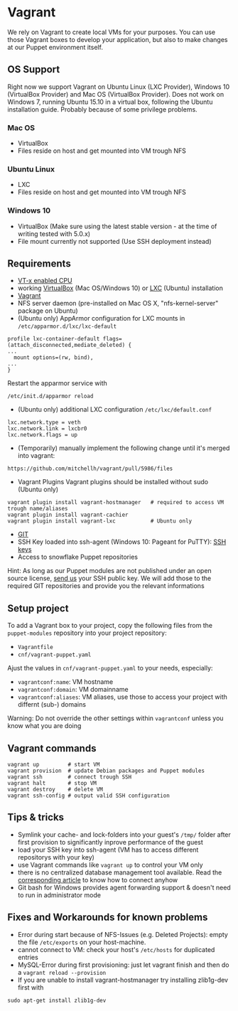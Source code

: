 # Vagrant

We rely on Vagrant to create local VMs for your purposes. You can use those Vagrant boxes to develop your application, but also to make changes at our Puppet environment itself.


## OS Support

Right now we support Vagrant on Ubuntu Linux (LXC Provider), Windows 10 (VirtualBox Provider) and Mac OS (VirtualBox Provider).
Does not work on Windows 7, running Ubuntu 15.10 in a virtual box, following the Ubuntu installation guide. Probably because of some privilege problems.


### Mac OS

* VirtualBox
* Files reside on host and get mounted into VM trough NFS


### Ubuntu Linux

* LXC
* Files reside on host and get mounted into VM trough NFS

### Windows 10

* VirtualBox (Make sure using the latest stable version - at the time of writing tested with 5.0.x)
* File mount currently not supported (Use SSH deployment instead) 

## Requirements

* [VT-x enabled CPU](http://en.wikipedia.org/wiki/X86_virtualization#Intel-VT-x)
* working [VirtualBox](https://www.virtualbox.org/) (Mac OS/Windows 10) or [LXC](https://linuxcontainers.org/) (Ubuntu) installation
* [Vagrant](http://www.vagrantup.com/downloads.html)
* NFS server daemon (pre-installed on Mac OS X, "nfs-kernel-server" package on Ubuntu)
* (Ubuntu only) AppArmor configuration for LXC mounts in `/etc/apparmor.d/lxc/lxc-default`
```
profile lxc-container-default flags=(attach_disconnected,mediate_deleted) {
...
  mount options=(rw, bind),
...
}
```
Restart the apparmor service with

```
/etc/init.d/apparmor reload
```

* (Ubuntu only) additional LXC configuration `/etc/lxc/default.conf`
```
lxc.network.type = veth
lxc.network.link = lxcbr0
lxc.network.flags = up
```
* (Temporarily) manually implement the following change until it's merged into vagrant:
```
https://github.com/mitchellh/vagrant/pull/5986/files
```
* Vagrant Plugins
Vagrant plugins should be installed without sudo (Ubuntu only)
```
vagrant plugin install vagrant-hostmanager   # required to access VM trough name/aliases
vagrant plugin install vagrant-cachier
vagrant plugin install vagrant-lxc           # Ubuntu only
```
* [GIT](https://git-scm.com/)
* SSH Key loaded into ssh-agent (Windows 10: Pageant for PuTTY): [SSH keys](/server/ssh_keys.md)
* Access to snowflake Puppet repositories

Hint: As long as our Puppet modules are not published under an open source license, [send us](/support.md) your SSH public key. We will add those to the required GIT repositories and provide you the relevant informations
 

## Setup project

To add a Vagrant box to your project, copy the following files from the `puppet-modules` repository into your project repository:

* `Vagrantfile`
* `cnf/vagrant-puppet.yaml`

Ajust the values in `cnf/vagrant-puppet.yaml` to your needs, especially:

* `vagrantconf:name`: VM hostname
* `vagrantconf:domain`: VM domainname
* `vagrantconf:aliases`: VM aliases, use those to access your project with differnt (sub-) domains

Warning: Do not override the other settings within `vagrantconf` unless you know what you are doing


## Vagrant commands

```
vagrant up         # start VM
vagrant provision  # update Debian packages and Puppet modules
vagrant ssh        # connect trough SSH
vagrant halt       # stop VM
vagrant destroy    # delete VM
vagrant ssh-config # output valid SSH configuration
```


## Tips & tricks

 * Symlink your cache- and lock-folders into your guest's `/tmp/` folder after first provision to significantly inprove performance of the guest 
 * load your SSH key into ssh-agent (VM has to access different repositorys with your key)
 * use Vagrant commands like `vagrant up` to control your VM only
 * there is no centralized database management tool available. Read the [corresponding article](https://snowflakehosting.ch/#!services/database.md#Access) to know how to connect anyhow
 * Git bash for Windows provides agent forwarding support & doesn't need to run in administrator mode

## Fixes and Workarounds for known problems

 * Error during start because of NFS-Issues (e.g. Deleted Projects): empty the file `/etc/exports` on your host-machine.
 * cannot connect to VM: check your host's `/etc/hosts` for duplicated entries
 * MySQL-Error during first provisioning: just let vagrant finish and then do a `vagrant reload --provision`
 * If you are unable to install vagrant-hostmanager try installing zlib1g-dev first with
```
sudo apt-get install zlib1g-dev
```
